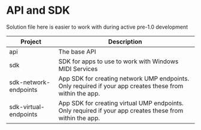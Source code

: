 # API and SDK

Solution file here is easier to work with during active pre-1.0 development

| Project | Description |
| -------- | --------------- |
| api | The base API |
| sdk | SDK for apps to use to work with Windows MIDI Services |
| sdk-network-endpoints | App SDK for creating network UMP endpoints. Only required if your app creates these from within the app. |
| sdk-virtual-endpoints | App SDK for creating virtual UMP endpoints.  Only required if your app creates these from within the app. |
